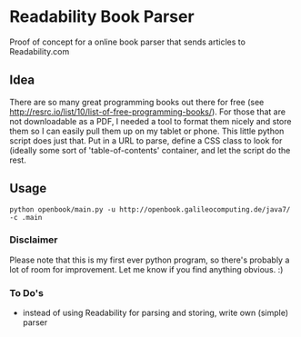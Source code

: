 # Readability Book Parser

Proof of concept for a online book parser that sends articles to Readability.com

## Idea

There are so many great programming books out there for free (see http://resrc.io/list/10/list-of-free-programming-books/). For those that are not downloadable as a PDF, I needed a tool to format them nicely and store them so I can easily pull them up on my tablet or phone.
This little python script does just that. Put in a URL to parse, define a CSS class to look for (ideally some sort of 'table-of-contents' container, and let the script do the rest.

## Usage

```
python openbook/main.py -u http://openbook.galileocomputing.de/java7/ -c .main
```

### Disclaimer

Please note that this is my first ever python program, so there's probably a lot of room for improvement. Let me know if you find anything obvious. :)

### To Do's

* instead of using Readability for parsing and storing, write own (simple) parser